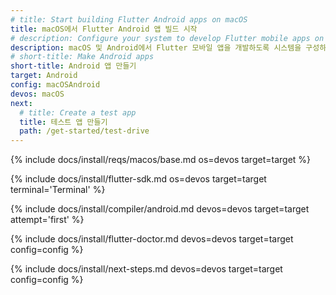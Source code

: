 ```yaml
---
# title: Start building Flutter Android apps on macOS
title: macOS에서 Flutter Android 앱 빌드 시작
# description: Configure your system to develop Flutter mobile apps on macOS and Android.
description: macOS 및 Android에서 Flutter 모바일 앱을 개발하도록 시스템을 구성하세요.
# short-title: Make Android apps
short-title: Android 앱 만들기
target: Android
config: macOSAndroid
devos: macOS
next:
  # title: Create a test app
  title: 테스트 앱 만들기
  path: /get-started/test-drive
---
```


{% include docs/install/reqs/macos/base.md os=devos target=target %}

{% include docs/install/flutter-sdk.md os=devos target=target terminal='Terminal' %}

{% include docs/install/compiler/android.md devos=devos target=target attempt='first' %}

{% include docs/install/flutter-doctor.md devos=devos target=target config=config %}

{% include docs/install/next-steps.md devos=devos target=target config=config %}
